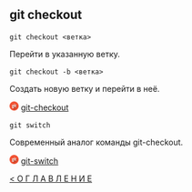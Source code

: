 ## git checkout

```
git checkout <ветка>
```
Перейти в указанную ветку.

```
git checkout -b <ветка>
```
Создать новую ветку и перейти в неё.


[![git](../assets/git.png "Команда git checkout")](https://git-scm.com/docs/git-checkout) [git-checkout](https://git-scm.com/docs/git-checkout)

```
git switch
```
Современный аналог команды git-checkout.


[![git](../assets/git.png "Команда git switch")](https://git-scm.com/docs/git-switch) [git-switch](https://git-scm.com/docs/git-switch)



[< О Г Л А В Л Е Н И Е](../README.md)

